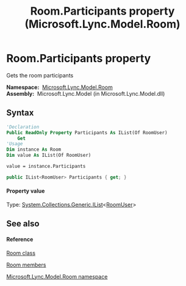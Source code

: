 ﻿---
title: Room.Participants property  (Microsoft.Lync.Model.Room)
TOCTitle: 'Participants property '
ms:assetid: P:Microsoft.Lync.Model.Room.Room.Participants_DI_3_UC_OCS14MrefLyncWPF
ms:mtpsurl: https://msdn.microsoft.com/en-us/library/microsoft.lync.model.room.room.participants_di_3_uc_ocs14mreflyncwpf(v=office.15)
ms:contentKeyID: 48601124
ms.date: 07/28/2014
mtps_version: v=office.15
f1_keywords:
- Microsoft.Lync.Model.Room.Room.Participants
dev_langs:
- CSharp
- JScript
- VB
- other
---

# Room.Participants property

Gets the room participants

**Namespace:**  [Microsoft.Lync.Model.Room](microsoft-lync-model-room-namespace_2.md)  
**Assembly:**  Microsoft.Lync.Model (in Microsoft.Lync.Model.dll)

## Syntax

``` vb
'Declaration
Public ReadOnly Property Participants As IList(Of RoomUser)
    Get
'Usage
Dim instance As Room
Dim value As IList(Of RoomUser)

value = instance.Participants
```

``` csharp
public IList<RoomUser> Participants { get; }
```

#### Property value

Type: [System.Collections.Generic.IList](http://msdn2.microsoft.com/en-us/library/5y536ey6)\<[RoomUser](roomuser-class-microsoft-lync-model-room_2.md)\>  

## See also

#### Reference

[Room class](room-class-microsoft-lync-model-room_2.md)

[Room members](room-members-microsoft-lync-model-room_2.md)

[Microsoft.Lync.Model.Room namespace](microsoft-lync-model-room-namespace_2.md)

